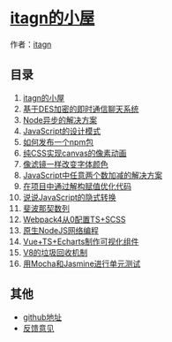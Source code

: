 ﻿# [itagn的小屋]()

作者：[itagn](https://github.com/itagn)

## 目录
1. [itagn的小屋](#README)
1. [基于DES加密的即时通信聊天系统](#docs/InstantMessageSystem)
1. [Node异步的解决方案](#docs/NodeAsync)
1. [JavaScript的设计模式](#docs/JavaScriptDesignPattern)
1. [如何发布一个npm包](#docs/NpmPublish)
1. [纯CSS实现canvas的像素动画](#docs/OnlyCSS)
1. [像滤镜一样改变字体颜色](#docs/FontColor)
1. [JavaScript中任意两个数加减的解决方案](#docs/JavascriptAddSub)
1. [在项目中通过解构赋值优化代码](#docs/ES6Destructuring)
1. [说说JavaScript的隐式转换](#docs/JavaScriptTypeChange)
1. [斐波那契数列](#docs/Fibonacci)
1. [Webpack4从0配置TS+SCSS](#docs/Webpack4)
1. [原生NodeJS网络编程](#docs/NodeWeb)
1. [Vue+TS+Echarts制作可视化组件](#docs/EchartsComponent)
1. [V8的垃圾回收机制](#docs/V8GarbageCollection)
1. [用Mocha和Jasmine进行单元测试](#docs/UnitTest)

## 其他
- [github地址](http://github.com/itagn/blog/)
- [反馈意见](https://github.com/itagn/blog/issues)